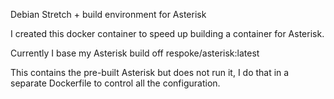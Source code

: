 Debian Stretch + build environment for Asterisk

I created this docker container to speed up building a container for Asterisk.

Currently I base my Asterisk build off respoke/asterisk:latest

This contains the pre-built Asterisk
but does not run it, I do that in a separate Dockerfile
to control all the configuration.



